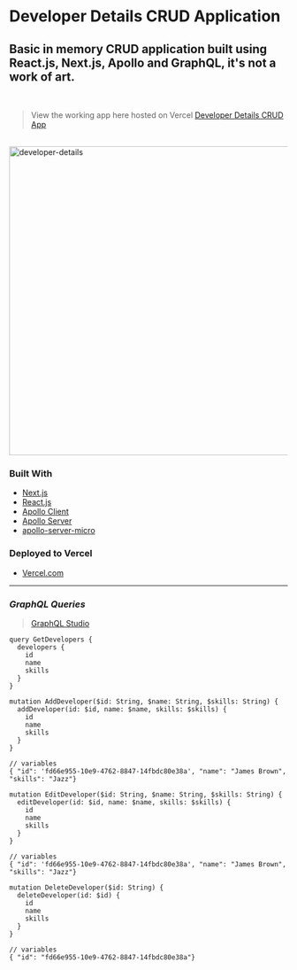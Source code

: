 # Developer Details CRUD Application

## Basic in memory CRUD application built using React.js, Next.js, Apollo and GraphQL, it's not a work of art.

<br />

> View the working app here hosted on Vercel [Developer Details CRUD App](https://nextjs-crud-application.vercel.app/)

<br />

<img width="558" alt="developer-details" src="https://user-images.githubusercontent.com/1738659/146010984-6c7fb191-8fb5-486b-8fb4-cf9097363122.png">

<br />

### Built With

- [Next.js](https://nextjs.org)
- [React.js](https://reactjs.org)
- [Apollo Client](https://www.apollographql.com/docs/react)
- [Apollo Server](https://www.apollographql.com/docs/apollo-server)
- [apollo-server-micro](https://github.com/apollographql/apollo-server/tree/main/packages/apollo-server-micro)

### Deployed to Vercel

- [Vercel.com](https://vercel.com)

---

### **_GraphQL Queries_**

> [GraphQL Studio](https://studio.apollographql.com/sandbox/explorer)

```
query GetDevelopers {
  developers {
    id
    name
    skills
  }
}
```

```
mutation AddDeveloper($id: String, $name: String, $skills: String) {
  addDeveloper(id: $id, name: $name, skills: $skills) {
    id
    name
    skills
  }
}

// variables
{ "id": 'fd66e955-10e9-4762-8847-14fbdc80e38a', "name": "James Brown", "skills": "Jazz"}
```

```
mutation EditDeveloper($id: String, $name: String, $skills: String) {
  editDeveloper(id: $id, name: $name, skills: $skills) {
    id
    name
    skills
  }
}

// variables
{ "id": 'fd66e955-10e9-4762-8847-14fbdc80e38a', "name": "James Brown", "skills": "Jazz"}
```

```
mutation DeleteDeveloper($id: String) {
  deleteDeveloper(id: $id) {
    id
    name
    skills
  }
}

// variables
{ "id": "fd66e955-10e9-4762-8847-14fbdc80e38a"}
```
